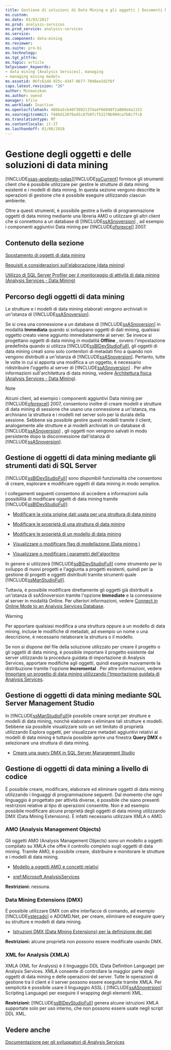 ```yaml
---
title: Gestione di soluzioni di Data Mining e gli oggetti | Documenti Microsoft
ms.custom: 
ms.date: 03/03/2017
ms.prod: analysis-services
ms.prod_service: analysis-services
ms.service: 
ms.component: data-mining
ms.reviewer: 
ms.suite: pro-bi
ms.technology: 
ms.tgt_pltfrm: 
ms.topic: article
helpviewer_keywords:
- data mining [Analysis Services], managing
- managing mining models
ms.assetid: 06fc61dd-925c-4347-8677-7046ee5d2f6f
caps.latest.revision: "26"
author: Minewiskan
ms.author: owend
manager: kfile
ms.workload: Inactive
ms.openlocfilehash: 486ba5cb40f30921374a4f66040f2a080e4a1152
ms.sourcegitcommit: f486d12078a45c87b0fcf52270b904ca7b0c7fc8
ms.translationtype: MT
ms.contentlocale: it-IT
ms.lasthandoff: 01/08/2018
---
```

# <a name="management-of-data-mining-solutions-and-objects"></a>Gestione degli oggetti e delle soluzioni di data mining
[!INCLUDE[ssas-appliesto-sqlas](../../includes/ssas-appliesto-sqlas.md)][!INCLUDE[ssCurrent](../../includes/sscurrent-md.md)] fornisce gli strumenti client che è possibile utilizzare per gestire le strutture di data mining esistenti e i modelli di data mining. In questa sezione vengono descritte le operazioni di gestione che è possibile eseguire utilizzando ciascun ambiente.  
  
 Oltre a questi strumenti, è possibile gestire a livello di programmazione oggetti di data mining mediante una libreria AMO o utilizzare gli altri client che si connettono a un database di [!INCLUDE[ssASnoversion](../../includes/ssasnoversion-md.md)] , ad esempio i componenti aggiuntivi Data mining per [!INCLUDE[ofprexcel](../../includes/ofprexcel-md.md)] 2007.  
  
## <a name="in-this-section"></a>Contenuto della sezione  
 [Spostamento di oggetti di data mining](../../analysis-services/data-mining/moving-data-mining-objects.md)  
  
 [Requisiti e considerazioni sull'elaborazione &#40;data mining&#41;](../../analysis-services/data-mining/processing-requirements-and-considerations-data-mining.md)  
  
 [Utilizzo di SQL Server Profiler per il monitoraggio di attività di data mining &#40;Analysis Services - Data Mining&#41;](../../analysis-services/data-mining/using-sql-server-profiler-to-monitor-data-mining-analysis-services-data-mining.md)  
  
## <a name="location-of-data-mining-objects"></a>Percorso degli oggetti di data mining  
 Le strutture e i modelli di data mining elaborati vengono archiviati in un'istanza di [!INCLUDE[ssASnoversion](../../includes/ssasnoversion-md.md)].  
  
 Se si crea una connessione a un database di [!INCLUDE[ssASnoversion](../../includes/ssasnoversion-md.md)] in modalità **Immediata** quando si sviluppano oggetti di dati mining, qualsiasi oggetto creato viene aggiunto immediatamente al server. Se invece si progettano oggetti di data mining in modalità **Offline** , ovvero l'impostazione predefinita quando si utilizza [!INCLUDE[ssBIDevStudioFull](../../includes/ssbidevstudiofull-md.md)], gli oggetti di data mining creati sono solo contenitori di metadati fino a quando non vengono distribuiti a un'istanza di [!INCLUDE[ssASnoversion](../../includes/ssasnoversion-md.md)]. Pertanto, tutte le volte in cui si apporta una modifica a un oggetto, è necessario ridistribuire l'oggetto al server di [!INCLUDE[ssASnoversion](../../includes/ssasnoversion-md.md)] . Per altre informazioni sull'architettura di data mining, vedere [Architettura fisica &#40;Analysis Services - Data Mining&#41;](../../analysis-services/data-mining/physical-architecture-analysis-services-data-mining.md).  
  
> [!NOTE]  
>  Alcuni client, ad esempio i componenti aggiuntivi Data mining per [!INCLUDE[ofprexcel](../../includes/ofprexcel-md.md)] 2007, consentono inoltre di creare modelli e strutture di data mining di sessione che usano una connessione a un'istanza, ma archiviano la struttura e i modelli nel server solo per la durata della sessione. Sebbene sia possibile gestire questi modelli tramite il client, analogamente alle strutture e ai modelli archiviati in un database di [!INCLUDE[ssASnoversion](../../includes/ssasnoversion-md.md)] , gli oggetti non vengono salvati in modo persistente dopo la disconnessione dall'istanza di [!INCLUDE[ssASnoversion](../../includes/ssasnoversion-md.md)].  
  
## <a name="managing-data-mining-objects-in-sql-server-data-tools"></a>Gestione di oggetti di data mining mediante gli strumenti dati di SQL Server  
 [!INCLUDE[ssBIDevStudioFull](../../includes/ssbidevstudiofull-md.md)] sono disponibili funzionalità che consentono di creare, esplorare e modificare oggetti di data mining in modo semplice.  
  
 I collegamenti seguenti consentono di accedere a informazioni sulla possibilità di modificare oggetti di data mining tramite [!INCLUDE[ssBIDevStudioFull](../../includes/ssbidevstudiofull-md.md)]:  
  
-   [Modificare la vista origine dati usata per una struttura di data mining](../../analysis-services/data-mining/edit-the-data-source-view-used-for-a-mining-structure.md)  
  
-   [Modificare le proprietà di una struttura di data mining](../../analysis-services/data-mining/change-the-properties-of-a-mining-structure.md)  
  
-   [Modificare le proprietà di un modello di data mining](../../analysis-services/data-mining/change-the-properties-of-a-mining-model.md)  
  
-   [Visualizzare o modificare flag di modellazione &#40;Data mining &#41;](../../analysis-services/data-mining/view-or-change-modeling-flags-data-mining.md)  
  
-   [Visualizzare o modificare i parametri dell'algoritmo](../../analysis-services/data-mining/view-or-change-algorithm-parameters.md)  
  
 In genere si utilizzerà [!INCLUDE[ssBIDevStudioFull](../../includes/ssbidevstudiofull-md.md)] come strumento per lo sviluppo di nuovi progetti e l'aggiunta a progetti esistenti, quindi per la gestione di progetti e oggetti distribuiti tramite strumenti quale [!INCLUDE[ssManStudioFull](../../includes/ssmanstudiofull-md.md)].  
  
 Tuttavia, è possibile modificare direttamente gli oggetti già distribuiti a un'istanza di ssASnoversion tramite l'opzione **Immediate** e la connessione al server in modalità Online. Per ulteriori informazioni, vedere [Connect in Online Mode to an Analysis Services Database](../../analysis-services/multidimensional-models/connect-in-online-mode-to-an-analysis-services-database.md).  
  
> [!WARNING]  
>  Per apportare qualsiasi modifica a una struttura oppure a un modello di data mining, incluse le modifiche di metadati, ad esempio un nome o una descrizione, è necessario rielaborare la struttura o il modello.  
  
 Se non si dispone del file della soluzione utilizzato per creare il progetto o gli oggetti di data mining, è possibile importare il progetto esistente dal server utilizzando la procedura guidata di importazione di Analysis Services, apportare modifiche agli oggetti, quindi eseguire nuovamente la distribuzione tramite l'opzione **Incremental** . Per altre informazioni, vedere [Importare un progetto di data mining utilizzando l'Importazione guidata di Analysis Services](../../analysis-services/data-mining/import-a-data-mining-project-using-the-analysis-services-import-wizard.md).  
  
## <a name="managing-data-mining-objects-in-sql-server-management-studio"></a>Gestione di oggetti di data mining mediante SQL Server Management Studio  
 In [!INCLUDE[ssManStudioFull](../../includes/ssmanstudiofull-md.md)]è possibile creare script per strutture e modelli di data mining, nonché elaborare o eliminare tali strutture e modelli. Sebbene sia possibile visualizzare solo un set limitato di proprietà utilizzando Esplora oggetti, per visualizzare metadati aggiuntivi relativi ai modelli di data mining è tuttavia possibile aprire una finestra **Query DMX** e selezionare una struttura di data mining.  
  
-   [Creare una query DMX in SQL Server Management Studio](../../analysis-services/data-mining/create-a-dmx-query-in-sql-server-management-studio.md)  
  
## <a name="managing-data-mining-objects-programmatically"></a>Gestione di oggetti di data mining a livello di codice  
 È possibile creare, modificare, elaborare ed eliminare oggetti di data mining utilizzando i linguaggi di programmazione seguenti. Dal momento che ogni linguaggio è progettato per attività diverse, è possibile che siano presenti restrizioni relative al tipo di operazioni consentite. Non è ad esempio possibile modificare alcune proprietà degli oggetti di data mining utilizzando DMX (Data Mining Extensions). È infatti necessario utilizzare XMLA o AMO.  
  
### <a name="analysis-management-objects-amo"></a>AMO (Analysis Management Objects)  
 Gli oggetti AMO (Analysis Management Objects) sono un modello a oggetti compilato su XMLA che offre il controllo completo sugli oggetti di data mining. Tramite AMO, è possibile creare, distribuire e monitorare le strutture e i modelli di data mining.  
  
-   [Modello a oggetti AMO e concetti relativi](../../analysis-services/multidimensional-models/analysis-management-objects/amo-concepts-and-object-model.md)  
  
-   <xref:Microsoft.AnalysisServices>  
  
 **Restrizioni:** nessuna.  
  
### <a name="data-mining-extensions-dmx"></a>Data Mining Extensions (DMX)  
 È possibile utilizzare DMX con altre interfacce di comando, ad esempio [!INCLUDE[vstecado](../../includes/vstecado-md.md)] o ADOMD.Net, per creare, eliminare ed eseguire query su strutture e modelli di data mining.  
  
-   [Istruzioni DMX &#40;Data Mining Extensions&#41; per la definizione dei dati](../../dmx/dmx-statements-data-definition.md)  
  
 **Restrizioni:** alcune proprietà non possono essere modificate usando DMX.  
  
### <a name="xml-for-analysis-xmla"></a>XML for Analysis (XMLA)  
 XMLA (XML for Analysis) è il linguaggio DDL (Data Definition Language) per Analysis Services. XMLA consente di controllare la maggior parte degli oggetti di data mining e delle operazioni del server. Tutte le operazioni di gestione tra il client e il server possono essere eseguite tramite XMLA. Per semplicità è possibile usare il linguaggio ASSL ( [!INCLUDE[ssASnoversion](../../includes/ssasnoversion-md.md)] Scripting Language) per eseguire il wrapping degli elementi XML.  
  
 **Restrizioni:** [!INCLUDE[ssBIDevStudioFull](../../includes/ssbidevstudiofull-md.md)] genera alcune istruzioni XMLA supportate solo per uso interno, che non possono essere usate negli script DDL XML.  
  
## <a name="see-also"></a>Vedere anche  
 [Documentazione per gli sviluppatori di Analysis Services](../../analysis-services/analysis-services-developer-documentation.md)  
  
  
